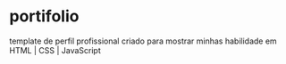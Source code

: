# portifolio
template de perfil profissional criado para mostrar minhas habilidade em HTML | CSS | JavaScript
